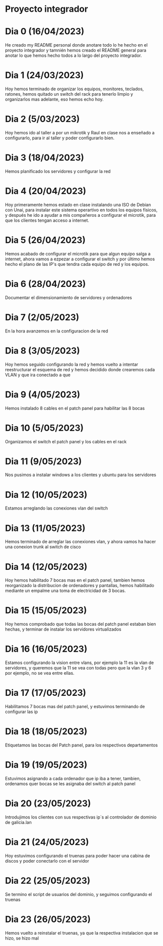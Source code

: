 # Proyecto integrador

# Dia 0 (16/04/2023)
He creado my README personal donde anotare todo lo he hecho en el proyecto integrador y tamnién hemos creado el README general para anotar lo que hemos hecho todos a lo largo del proyecto integrador.

# Dia 1 (24/03/2023)
Hoy hemos terminado de organizar los equipos, monitores, teclados, ratones, hemos quitado un switch del rack para tenerlo limpio y organizarlos mas adelante, eso hemos echo hoy.

# Dia 2 (5/03/2023)
Hoy hemos ido al taller a por un mikrotik y Raul en clase nos a enseñado a configurarlo, para ir al taller y poder configurarlo bien.

# Dia 3 (18/04/2023)
Hemos planificado los servidores y configurar la red

# Dia 4 (20/04/2023)
Hoy primeramente hemos estado en clase instalando una ISO de Debian con Unai, para instalar este sistema operartivo en todos los equipos físicos, y después he ido a ayudar a mis compañeros a configurar el microtik, para que los clientes tengan acceso a internet.

# Dia 5 (26/04/2023)
Hemos acabado de configurar el microtik para que algun equipo salga a internet, ahora vamos a ezpezar a configurar el switch y por último hemos hecho el plano de las IP's que tendra cada equipo de red y los equipos.

# Dia 6 (28/04/2023)
Documentar el dimensionamiento de servidores y ordenadores

# Dia 7 (2/05/2023)
En la hora avanzemos en la configuracion de la red

# Dia 8 (3/05/2023)
Hoy hemos seguido configurando la red y hemos vuelto a intentar reestructurar el esquema de red y hemos decidido donde crearemos cada VLAN y que ira conectado a que

# Dia 9 (4/05/2023)
Hemos instalado 8 cables en el patch panel para habilitar las 8 bocas

# Dia 10 (5/05/2023)
Organizamos el switch el patch panel y los cables en el rack 

# Dia 11 (9/05/2023)
Nos pusimos a instalar windows a los clientes y ubuntu para los servidores

# Dia 12 (10/05/2023)
Estamos arreglando las conexiones vlan del switch

# Dia 13 (11/05/2023)
Hemos terminado de arreglar las conexiones vlan, y ahora vamos ha hacer una conexion trunk al switch de cisco

# Dia 14 (12/05/2023)
Hoy hemos habilitado 7 bocas mas en el patch panel, tambien hemos reorganizado la distribucion de ordenadores y pantallas, hemos habilitado mediante un empalme una toma de electricidad de 3 bocas.

# Dia 15 (15/05/2023)
Hoy hemos comprobado que todas las bocas del patch panel estaban bien hechas, y terminar de instalar los servidores virtualizados

# Dia 16 (16/05/2023)
Estamos configurando la vision entre vlans, por ejemplo la 11 es la vlan de servidores, y queremos que la 11 se vea con todas pero que la vlan 3 y 6 por ejemplo, no se vea entre ellas.

# Dia 17 (17/05/2023)
Habilitamos 7 bocas mas del patch panel, y estuvimos terminando de configurar las ip

# Dia 18 (18/05/2023)
Etiquetamos las bocas del Patch panel, para los respectivos departamentos

# Dia 19 (19/05/2023)
Estuvimos asignando a cada ordenador que ip iba a tener, tambien, ordenamos quer bocas se les asignaba del switch al patch panel

# Dia 20 (23/05/2023)
Introdujimos los clientes con sus respectivas ip´s al controlador de dominio de galicia.lan

# Dia 21 (24/05/2023)
Hoy estuvimos configurando el truenas para poder hacer una cabina de discos y poder conectarlo con el servidor

# Dia 22 (25/05/2023)
Se termino el script de usuarios del dominio, y seguimos configurando el truenas

# Dia 23 (26/05/2023)
Hemos vuelto a reinstalar el truenas, ya que la respectiva instalacion que se hizo, se hizo mal 

